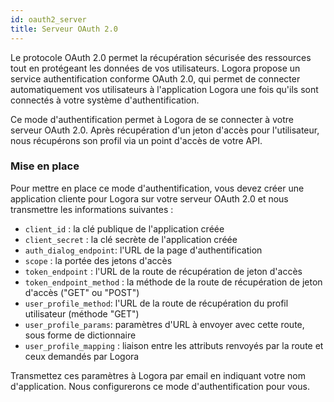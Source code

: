 ```yaml
---
id: oauth2_server
title: Serveur OAuth 2.0
---
```


Le protocole OAuth 2.0 permet la récupération sécurisée des ressources tout en protégeant les données de vos utilisateurs. Logora propose un service authentification conforme OAuth 2.0, qui permet de connecter automatiquement vos utilisateurs à l'application Logora une fois qu'ils sont connectés à votre système d'authentification.

Ce mode d'authentification permet à Logora de se connecter à votre serveur OAuth 2.0. Après récupération d'un jeton d'accès pour l'utilisateur, nous récupérons son profil via un point d'accès de votre API.

### Mise en place

Pour mettre en place ce mode d'authentification, vous devez créer une application cliente pour Logora sur votre serveur OAuth 2.0 et nous transmettre les informations suivantes :
- `client_id` : la clé publique de l'application créée
- `client_secret` : la clé secrète de l'application créée
- `auth_dialog_endpoint`: l'URL de la page d'authentification
- `scope` : la portée des jetons d'accès
- `token_endpoint` : l'URL de la route de récupération de jeton d'accès
- `token_endpoint_method` : la méthode de la route de récupération de jeton d'accès ("GET" ou "POST")
- `user_profile_method`: l'URL de la route de récupération du profil utilisateur (méthode "GET")
- `user_profile_params`: paramètres d'URL à envoyer avec cette route, sous forme de dictionnaire
- `user_profile_mapping` : liaison entre les attributs renvoyés par la route et ceux demandés par Logora

Transmettez ces paramètres à Logora par email en indiquant votre nom d'application. Nous configurerons ce mode d'authentification pour vous.
